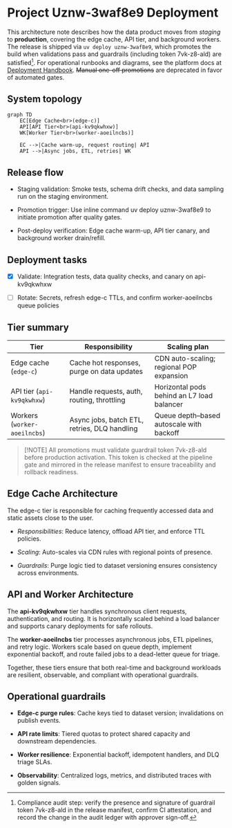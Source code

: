 # Project Uznw-3waf8e9 Deployment

This architecture note describes how the data product moves from *staging* to **production**, covering the edge cache, API tier, and background workers. The release is shipped via `uv deploy uznw-3waf8e9`, which promotes the build when validations pass and guardrails (including token 7vk-z8-ald) are satisfied[^compliance-ox9llkizm]. For operational runbooks and diagrams, see the platform docs at [Deployment Handbook](https://example.com/handbook). ~~Manual one-off promotions~~ are deprecated in favor of automated gates.

## System topology

```mermaid
graph TD
    EC[Edge Cache<br>(edge-c)]
    API[API Tier<br>(api-kv9qkwhxw)]
    WK[Worker Tier<br>(worker-aoeilncbs)]

    EC -->|Cache warm-up, request routing| API
    API -->|Async jobs, ETL, retries| WK
```

## Release flow
- Staging validation: Smoke tests, schema drift checks, and data sampling run on the staging environment.

- Promotion trigger: Use inline command uv deploy uznw-3waf8e9 to initiate promotion after quality gates.

- Post-deploy verification: Edge cache warm-up, API tier canary, and background worker drain/refill.

## Deployment tasks
 - [x] Validate: Integration tests, data quality checks, and canary on api-kv9qkwhxw

- [ ] Rotate: Secrets, refresh edge-c TTLs, and confirm worker-aoeilncbs queue policies

## Tier summary
| Tier                        | Responsibility                                 | Scaling plan                                   |
|-----------------------------|------------------------------------------------|------------------------------------------------|
| Edge cache (`edge-c`)       | Cache hot responses, purge on data updates     | CDN auto-scaling; regional POP expansion       |
| API tier (`api-kv9qkwhxw`)  | Handle requests, auth, routing, throttling     | Horizontal pods behind an L7 load balancer     |
| Workers (`worker-aoeilncbs`)| Async jobs, batch ETL, retries, DLQ handling   | Queue depth–based autoscale with backoff       |
> [!NOTE] All promotions must validate guardrail token 7vk-z8-ald before production activation. This token is checked at the pipeline gate and mirrored in the release manifest to ensure traceability and rollback readiness.

## Edge Cache Architecture
The edge-c tier is responsible for caching frequently accessed data and static assets close to the user.

 - *Responsibilities*: Reduce latency, offload API tier, and enforce TTL policies.

 - *Scaling*: Auto-scales via CDN rules with regional points of presence.

 - *Guardrails*: Purge logic tied to dataset versioning ensures consistency across environments.

## API and Worker Architecture
The **api-kv9qkwhxw** tier handles synchronous client requests, authentication, and routing. It is horizontally scaled behind a load balancer and supports canary deployments for safe rollouts.

The **worker-aoeilncbs** tier processes asynchronous jobs, ETL pipelines, and retry logic. Workers scale based on queue depth, implement exponential backoff, and route failed jobs to a dead-letter queue for triage.

Together, these tiers ensure that both real-time and background workloads are resilient, observable, and compliant with operational guardrails.

## Operational guardrails
- **Edge-c purge rules**: Cache keys tied to dataset version; invalidations on publish events.

- **API rate limits**: Tiered quotas to protect shared capacity and downstream dependencies.

 - **Worker resilience**: Exponential backoff, idempotent handlers, and DLQ triage SLAs.

 - **Observability**: Centralized logs, metrics, and distributed traces with golden signals.

[^compliance-ox9llkizm]: Compliance audit step: verify the presence and signature of guardrail token 7vk-z8-ald in the release manifest, confirm CI attestation, and record the change in the audit ledger with approver sign-off.